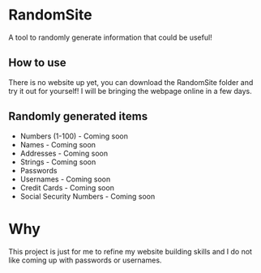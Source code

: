 # RandomSite
A tool to randomly generate information that could be useful!
## How to use
There is no website up yet, you can download the RandomSite folder and try it out for yourself! I will be bringing the webpage online in a few days.
## Randomly generated items
- Numbers (1-100) - Coming soon
- Names - Coming soon
- Addresses - Coming soon
- Strings - Coming soon
- Passwords
- Usernames - Coming soon
- Credit Cards - Coming soon
- Social Security Numbers - Coming soon
# Why
This project is just for me to refine my website building skills and I do not like coming up with passwords or usernames.
